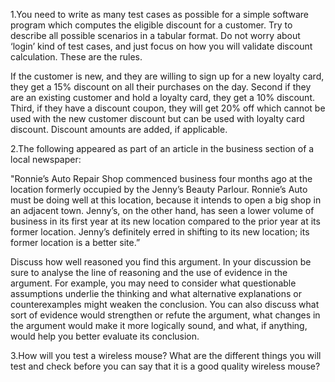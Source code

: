 1.You need to write as many test cases as possible for a simple software program which computes the eligible discount for a customer. Try to describe all possible scenarios in a     tabular format. Do not worry about ‘login’ kind of test cases, and just focus on how you will validate discount calculation. These are the rules.  

If the customer is new, and they are willing to sign up for a new loyalty card, they get a 15% discount on all their purchases on the day. Second if they are an existing         customer and hold a loyalty card, they get a 10% discount. Third, if they have a discount coupon, they will get 20% off which cannot be used with the new customer discount         but can be used with loyalty card discount. Discount amounts are added, if applicable. 


                                 
2.The following appeared as part of an article in the business section of a local newspaper: 

"Ronnie’s Auto Repair Shop commenced business four months ago at the location formerly occupied by the Jenny’s Beauty Parlour. Ronnie’s Auto must be doing well at this           location, because it intends to open a big shop in an adjacent town. Jenny’s, on the other hand, has seen a lower volume of business in its first year at its new location         compared to the prior year at its former location. Jenny’s definitely erred in shifting to its new location; its former location is a  better site.” 
                                   
Discuss how well reasoned you find this argument. In your discussion be sure to analyse the line of reasoning and the use of evidence in the argument. For example, you may need   to consider what questionable assumptions underlie the thinking and what alternative explanations or counterexamples might weaken the conclusion. You can also discuss what sort   of evidence would strengthen or refute the argument, what changes in the argument would make it more logically sound, and what, if anything, would help you better evaluate its     conclusion. 



3.How will you test a wireless mouse? What are the different things you will test and check before you can say that it is a good quality wireless mouse?  
